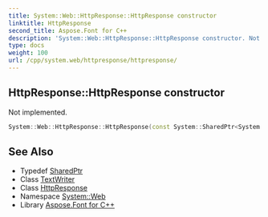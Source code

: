 ```yaml
---
title: System::Web::HttpResponse::HttpResponse constructor
linktitle: HttpResponse
second_title: Aspose.Font for C++
description: 'System::Web::HttpResponse::HttpResponse constructor. Not implemented in C++.'
type: docs
weight: 100
url: /cpp/system.web/httpresponse/httpresponse/
---
```

## HttpResponse::HttpResponse constructor


Not implemented.

```cpp
System::Web::HttpResponse::HttpResponse(const System::SharedPtr<System::IO::TextWriter> &writer)
```

## See Also

* Typedef [SharedPtr](../../../system/sharedptr/)
* Class [TextWriter](../../../system.io/textwriter/)
* Class [HttpResponse](../)
* Namespace [System::Web](../../)
* Library [Aspose.Font for C++](../../../)
